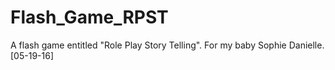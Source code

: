 # Flash_Game_RPST
A flash game entitled "Role Play Story Telling".
For my baby Sophie Danielle. [05-19-16]

